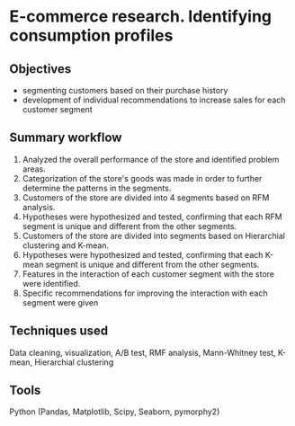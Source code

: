 # E-commerce research. Identifying consumption profiles

## Objectives
- segmenting customers based on their purchase history
- development of individual recommendations to increase sales for each customer segment

## Summary workflow
1. Analyzed the overall performance of the store and identified problem areas.  
2. Categorization of the store's goods was made in order to further determine the patterns in the segments.  
3. Customers of the store are divided into 4 segments based on RFM analysis.  
4. Hypotheses were hypothesized and tested, confirming that each RFM segment is unique and different from the other segments.  
5. Customers of the store are divided into segments based on Hierarchial clustering and K-mean.  
6. Hypotheses were hypothesized and tested, confirming that each K-mean segment is unique and different from the other segments.  
7. Features in the interaction of each customer segment with the store were identified.  
8. Specific recommendations for improving the interaction with each segment were given

## Techniques used
Data cleaning, visualization, A/B test, RMF analysis, Mann-Whitney test, K-mean, Hierarchial clustering

## Tools
Python (Pandas, Matplotlib, Scipy, Seaborn, pymorphy2)
